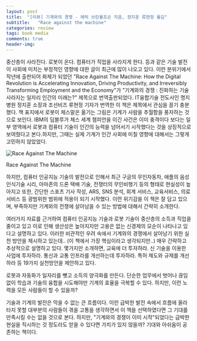 ```yaml
---
layout: post
title:  "[리뷰] 기계와의 경쟁 - 에릭 브린욜프슨 지음, 정지훈 류현정 옮김"
subtitle:   "Race against the machine"
categories: review
tags: book media
comments: true
header-img: 
---
```

 
중산층이 사라진다. 로봇이 온다. 컴퓨터가 직업을 사라지게 한다. 등과 같은 기술 발전이 사회에 미치는 부정적인 영향에 대한 글이 최근에 많이 나오고 있다. 이런 분위기에서 작년에 출판되어 화제가 되었던 "Race Against The Machine: How the Digital Revolution is Accelerating Innovation, Driving Productivity, and Irreversibly Transforming Employment and the Economy"가 "기계와의 경쟁 : 진화하는 기술 사라지는 일자리 인간의 미래는?" 제목으로 번역출판되었다. IT융합기술 전도사인 명지병원 정지훈 소장과 조선비즈 류현정 기자가 번역한 이 책은 제목에서 관심을 끌기 충분했다. 책 표지에서 로봇이 체스말은 옮기는 그림은 기계가 사람을 추월함을 풍자하는 것으로 보인다. IBM의 딥블루가 체스 세계 챔피언을 이긴 사건은 이미 충격이다 보다는 일부 영역에서 로봇과 컴퓨터 기술이 인간의 능력을 넘어서기 시작했다는 것을 상징적으로 보여줬다고 본다.하지만, 그때는 실제 기계가 인간 사회에 미칠 영향에 대해서는 그렇게 고민하지 않았었다.

![Race Against The Machine](https://youngsungson.github.io/assets/img/review/20140502-review-book-robot.jpeg)

Race Against The Machine

하지만, 컴퓨터 인공지능 기술의 발전으로 인해서 최근 구글의 무인자동차, 애플의 음성인식기술 시리, 아마존의 드론 택배 기술, 전쟁터의 무인비행기 등의 형태로 현실성이 높아지고 또한, 간단한 스포츠 기사 작성, ARS, SNS 분석, 회계 서비스, 교육서비스, 의료서비스 등 광범위한 범위에 적용이 되기 시작했다. 이런 위기감을 이 책은 잘 담고 있으며, 부족하지만 기계와의 전쟁에 살아남을 수 있는 방법에 대해서 간략히 소개한다.

여러가지 자료를 근거하여 컴퓨터 인공지능 기술과 로봇 기술이 중산층의 소득과 직업을 줄이고 있고 이로 인해 생산성은 높아지지만 고용은 없는 신경제의 모순이 나타나고 있다고 설명하고 있다. 이러한 비관적인 우려 속에서 기계와의 경쟁에서 살아남기 위한 실천 방안을 제시하고 있는데.. (이 책에서 가장 핵심이라고 생각되지만..) 매우 간략하고 추상적으로 설명하고 있다. 몇가지만 소개하면, 교육에 더 투자하라. 신 기술을 이용한 사업에 투자하라. 통신과 교통 인프라를 개선하는데 투자하라. 특허 제도와 규제를 개선하라 등 19가지 실천방안을 제안하고 있다.

로봇과 자동화가 일자리를 뺏고 소득의 양극화를 만든다. 단순한 업무에서 벗어나 끊임없이 학습과 기술의 융합을 시도해야만 기계의 효율을 극복할 수 있다. 하지만, 이런 노력을 모든 사람들이 할 수 있을까?

기술과 기계의 발전은 막을 수 없는 큰 흐름이다. 이런 급박한 발전 속에서 흐름에 올라타지 못할 대부분의 사람들이 겪을 고통을 생각하면서 이 책을 선택하였다면 그 기대를 만족시킬 수는 없을 것으로 본다. 하지만, "기계와의 경쟁이 이미 시작"되었다는 급박한 현실을 직시하는 것 정도라도 얻을 수 있다면 가치가 있지 않을까? 기대와 아쉬움이 공존하는 책이다.







